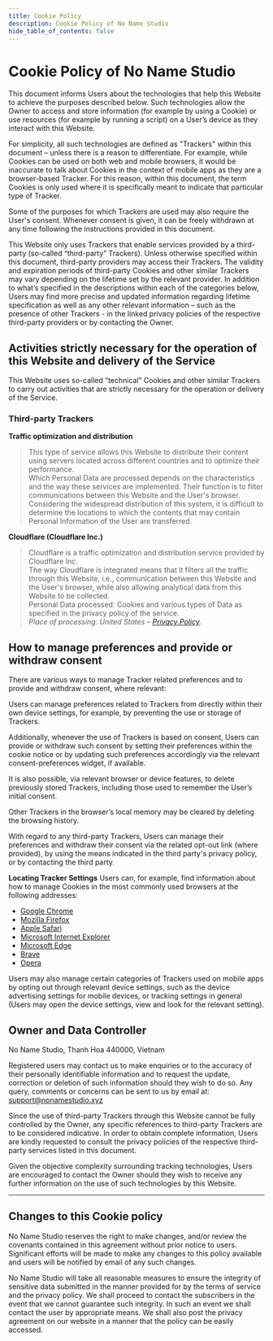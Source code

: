 ```yaml
---
title: Cookie Policy
description: Cookie Policy of No Name Studio
hide_table_of_contents: false
---
```

# Cookie Policy of No Name Studio
This document informs Users about the technologies that help this Website to achieve the purposes described below. Such technologies allow the Owner to access and store information (for example by using a Cookie) or use resources (for example by running a script) on a User’s device as they interact with this Website.

For simplicity, all such technologies are defined as "Trackers" within this document – unless there is a reason to differentiate.
For example, while Cookies can be used on both web and mobile browsers, it would be inaccurate to talk about Cookies in the context of mobile apps as they are a browser-based Tracker. For this reason, within this document, the term Cookies is only used where it is specifically meant to indicate that particular type of Tracker.

Some of the purposes for which Trackers are used may also require the User's consent. Whenever consent is given, it can be freely withdrawn at any time following the instructions provided in this document.

This Website only uses Trackers that enable services provided by a third-party (so-called “third-party” Trackers). Unless otherwise specified within this document, third-party providers may access their Trackers.
The validity and expiration periods of third-party Cookies and other similar Trackers may vary depending on the lifetime set by the relevant provider.
In addition to what’s specified in the descriptions within each of the categories below, Users may find more precise and updated information regarding lifetime specification as well as any other relevant information – such as the presence of other Trackers - in the linked privacy policies of the respective third-party providers or by contacting the Owner.

## Activities strictly necessary for the operation of this Website and delivery of the Service
This Website uses so-called “technical” Cookies and other similar Trackers to carry out activities that are strictly necessary for the operation or delivery of the Service.

### Third-party Trackers
**Traffic optimization and distribution**  

>This type of service allows this Website to distribute their content using servers located across different countries and to optimize their performance.  
> Which Personal Data are processed depends on the characteristics and the way these services are implemented. Their function is to filter communications between this Website and the User's browser.  
> Considering the widespread distribution of this system, it is difficult to determine the locations to which the contents that may contain Personal Information of the User are transferred.
> 
**Cloudflare (Cloudflare Inc.)**  
> Cloudflare is a traffic optimization and distribution service provided by Cloudflare Inc.  
> The way Cloudflare is integrated means that it filters all the traffic through this Website, i.e., communication between this Website and the User's browser, while also allowing analytical data from this Website to be collected.  
> Personal Data processed: Cookies and various types of Data as specified in the privacy policy of the service.  
*Place of processing: United States – [Privacy Policy](https://www.cloudflare.com/privacypolicy/).*

## How to manage preferences and provide or withdraw consent
There are various ways to manage Tracker related preferences and to provide and withdraw consent, where relevant:

Users can manage preferences related to Trackers from directly within their own device settings, for example, by preventing the use or storage of Trackers.

Additionally, whenever the use of Trackers is based on consent, Users can provide or withdraw such consent by setting their preferences within the cookie notice or by updating such preferences accordingly via the relevant consent-preferences widget, if available.

It is also possible, via relevant browser or device features, to delete previously stored Trackers, including those used to remember the User’s initial consent.

Other Trackers in the browser’s local memory may be cleared by deleting the browsing history.

With regard to any third-party Trackers, Users can manage their preferences and withdraw their consent via the related opt-out link (where provided), by using the means indicated in the third party's privacy policy, or by contacting the third party.

**Locating Tracker Settings**
Users can, for example, find information about how to manage Cookies in the most commonly used browsers at the following addresses:  

- [Google Chrome](https://support.google.com/chrome/answer/95647?hl=en&p=cpn_cookies)
- [Mozilla Firefox](https://support.mozilla.org/en-US/kb/enable-and-disable-cookies-website-preferences)
- [Apple Safari](https://support.apple.com/guide/safari/manage-cookies-and-website-data-sfri11471/)
- [Microsoft Internet Explorer](http://windows.microsoft.com/en-us/windows-vista/block-or-allow-cookies)
- [Microsoft Edge](https://support.microsoft.com/en-us/help/4027947)
- [Brave](https://support.brave.com/hc/en-us/articles/360022806212-How-do-I-use-Shields-while-browsing)
- [Opera](https://help.opera.com/en/latest/web-preferences/#cookies)

Users may also manage certain categories of Trackers used on mobile apps by opting out through relevant device settings, such as the device advertising settings for mobile devices, or tracking settings in general (Users may open the device settings, view and look for the relevant setting).

## Owner and Data Controller
No Name Studio, Thanh Hoa 440000, Vietnam  

Registered users may contact us to make enquiries or to the accuracy of their personally identifiable information and to request the update, correction or deletion of such information should they wish to do so. Any query, comments or concerns can be sent to us by email at: support@nonamestudio.xyz  


Since the use of third-party Trackers through this Website cannot be fully controlled by the Owner, any specific references to third-party Trackers are to be considered indicative. In order to obtain complete information, Users are kindly requested to consult the privacy policies of the respective third-party services listed in this document.  


Given the objective complexity surrounding tracking technologies, Users are encouraged to contact the Owner should they wish to receive any further information on the use of such technologies by this Website.  

---

## Changes to this Cookie policy

No Name Studio reserves the right to make changes, and/or review the covenants contained in this agreement without prior notice to users. Significant efforts will be made to make any changes to this policy available and users will be notified by email of any such changes.

No Name Studio will take all reasonable measures to ensure the integrity of sensitive data submitted in the manner provided for by the terms of service and the privacy policy. We shall proceed to contact the subscribers in the event that we cannot guarantee such integrity. In such an event we shall contact the user by appropriate means. We shall also post the privacy agreement on our website in a manner that the policy can be easily accessed.
        
